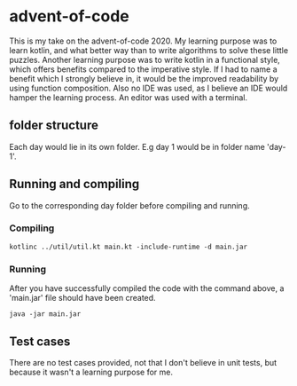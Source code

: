 # advent-of-code

This is my take on the advent-of-code 2020.
My learning purpose was to learn kotlin, and what better way than to write algorithms to solve these little puzzles.
Another learning purpose was to write kotlin in a functional style, which offers benefits compared to the imperative style.
If I had to name a benefit which I strongly believe in, it would be the improved readability by using function composition.
Also no IDE was used, as I believe an IDE would hamper the learning process.
An editor was used with a terminal.


## folder structure

Each day would lie in its own folder. E.g day 1 would be in folder name 'day-1'.

## Running and compiling

Go to the corresponding day folder before compiling and running.

### Compiling

``` shell
kotlinc ../util/util.kt main.kt -include-runtime -d main.jar
```

### Running

After you have successfully compiled the code with the command above, a 'main.jar' file should have been created.

``` shell
java -jar main.jar
```

## Test cases

There are no test cases provided, not that I don't believe in unit tests, but because it wasn't a learning purpose for me.
